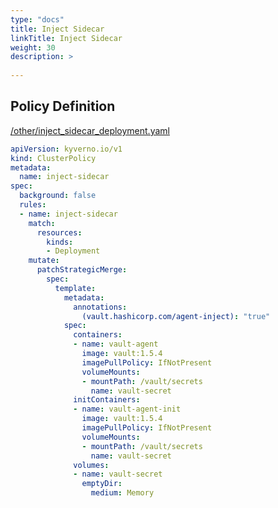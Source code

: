 ```yaml
---
type: "docs"
title: Inject Sidecar
linkTitle: Inject Sidecar
weight: 30
description: >
    
---
```


## Policy Definition
<a href="https://github.com/kyverno/policies/raw/main//other/inject_sidecar_deployment.yaml" target="-blank">/other/inject_sidecar_deployment.yaml</a>

```yaml
apiVersion: kyverno.io/v1
kind: ClusterPolicy
metadata:
  name: inject-sidecar
spec:
  background: false
  rules:
  - name: inject-sidecar
    match:
      resources:
        kinds:
        - Deployment
    mutate:
      patchStrategicMerge:
        spec:
          template:
            metadata:
              annotations:
                (vault.hashicorp.com/agent-inject): "true"
            spec:
              containers:
              - name: vault-agent
                image: vault:1.5.4
                imagePullPolicy: IfNotPresent
                volumeMounts:
                - mountPath: /vault/secrets
                  name: vault-secret
              initContainers:
              - name: vault-agent-init
                image: vault:1.5.4
                imagePullPolicy: IfNotPresent
                volumeMounts:
                - mountPath: /vault/secrets
                  name: vault-secret
              volumes:
              - name: vault-secret
                emptyDir:
                  medium: Memory

```
